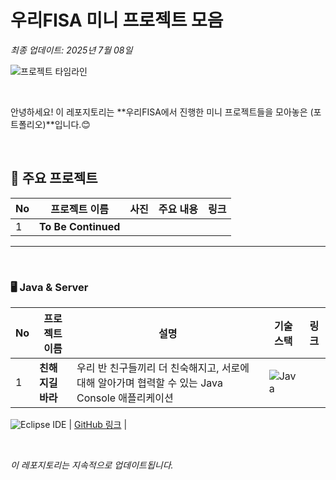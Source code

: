 # 우리FISA 미니 프로젝트 모음
*최종 업데이트: 2025년 7월 08일*  

![프로젝트 타임라인]()

<br>

안녕하세요!
이 레포지토리는 **우리FISA에서 진행한 미니 프로젝트들을 모아놓은 (포트폴리오)**입니다.😊

<br>

## 🌟 주요 프로젝트

| No | 프로젝트 이름                  | 사진                             | 주요 내용                                        | 링크                                                                       |
|----|-----------------------------|--------------------------------|-------------------------------------------------|----------------------------------------------------------------------------|
| 1  | **To Be Continued** | | | |

---


<br>

### 🖥️ Java & Server

| No | 프로젝트 이름                   | 설명                                         | 기술 스택                          | 링크                                      |
|----|------------------------------|--------------------------------------------|------------------------------------|-------------------------------------------|
| 1  | **친해지길 바라**          | 우리 반 친구들끼리 더 친숙해지고, 서로에 대해 알아가며 협력할 수 있는 Java Console 애플리케이션  | ![Java](https://img.shields.io/badge/Java-007396?style=for-the-badge&logo=java&logoColor=white)
 ![Eclipse IDE](https://img.shields.io/badge/Eclipse-2C2255?style=for-the-badge&logo=eclipse&logoColor=white)
 | [GitHub 링크](https://github.com/LeeJoEun-01/FISA_1st_mini_Project)             |


<br>


*이 레포지토리는 지속적으로 업데이트됩니다.*